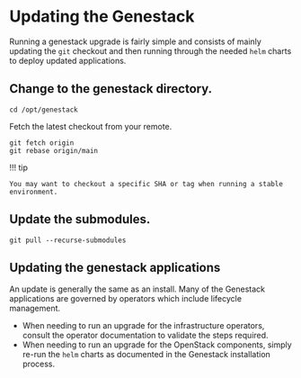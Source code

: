 # Updating the Genestack

Running a genestack upgrade is fairly simple and consists of mainly updating the `git` checkout and then running through the needed `helm` charts to deploy updated applications.

## Change to the genestack directory.

``` shell
cd /opt/genestack
```

Fetch the latest checkout from your remote.

``` shell
git fetch origin
git rebase origin/main
```

!!! tip

    You may want to checkout a specific SHA or tag when running a stable environment.

## Update the submodules.

``` shell
git pull --recurse-submodules
```

## Updating the genestack applications

An update is generally the same as an install. Many of the Genestack applications are governed by operators which include lifecycle management.

* When needing to run an upgrade for the infrastructure operators, consult the operator documentation to validate the steps required.
* When needing to run an upgrade for the OpenStack components, simply re-run the `helm` charts as documented in the Genestack installation process.
